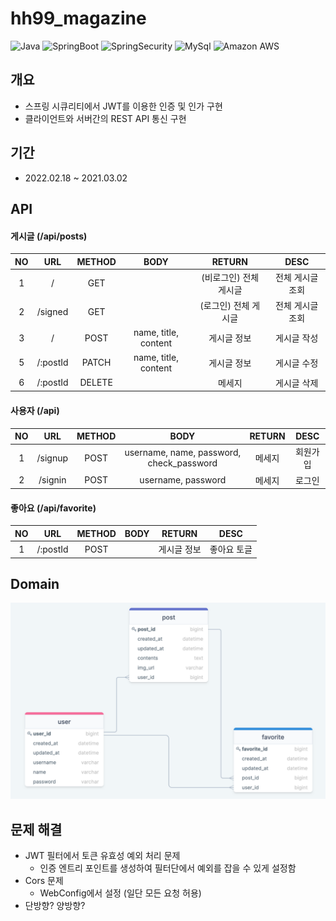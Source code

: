 # hh99_magazine

<p>
    <img alt="Java" src="https://img.shields.io/badge/-Java-007396?logo=Java"/>
    <img alt="SpringBoot" src="https://img.shields.io/badge/-Spring Boot-6DB33F?logo=Spring Boot&logoColor=white"/>
    <img alt="SpringSecurity" src="https://img.shields.io/badge/-Spring Security-6DB33F?logo=Spring Security&logoColor=white"/>
    <img alt="MySql" src="https://img.shields.io/badge/-MySql-4479A1?logo=MySql&logoColor=white"/>
    <img alt="Amazon AWS" src="https://img.shields.io/badge/-Amazon AWS-232F3E?logo=Amazon AWS&logoColor=white"/>
</p>

## 개요

- 스프링 시큐리티에서 JWT를 이용한 인증 및 인가 구현
- 클라이언트와 서버간의 REST API 통신 구현

## 기간

- 2022.02.18 ~ 2021.03.02

## API

#### 게시글 (/api/posts)

| NO  |    URL     | METHOD |                BODY                 |    RETURN     |   DESC    |
|:---:|:----------:|:------:|:-----------------------------------:|:-------------:|:---------:|
|  1  |     /      |  GET   |                                     | (비로그인) 전체 게시글 | 전체 게시글 조회 |
|  2  |  /signed   |  GET   |                                     | (로그인) 전체 게시글  | 전체 게시글 조회 |
|  3  |     /      |  POST  |        name, title, content         |    게시글 정보     |  게시글 작성   |
|  5  |  /:postId  | PATCH  |        name, title, content         |    게시글 정보     |  게시글 수정   |
|  6  |  /:postId  | DELETE |                                     |      메세지      |  게시글 삭제   |  

#### 사용자 (/api)

| NO  |   URL   | METHOD |                   BODY                   | RETURN | DESC |
|:---:|:-------:|:------:|:----------------------------------------:|:------:|:----:|
|  1  | /signup |  POST  | username, name, password, check_password |  메세지   | 회원가입 |
|  2  | /signin |  POST  |            username, password            |  메세지   | 로그인  |

#### 좋아요 (/api/favorite)

| NO  |   URL    | METHOD | BODY | RETURN |  DESC  |
|:---:|:--------:|:------:|:----:|:------:|:------:|
|  1  | /:postId |  POST  |      | 게시글 정보 | 좋아요 토글 |

## Domain

![domain](./img/domain.png)

## 문제 해결
- JWT 필터에서 토큰 유효성 예외 처리 문제 
  - 인증 엔트리 포인트를 생성하여 필터단에서 예외를 잡을 수 있게 설정함
- Cors 문제
  - WebConfig에서 설정 (일단 모든 요청 허용)
- 단방향? 양방향?